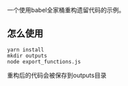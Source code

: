 一个使用babel全家桶重构遗留代码的示例。

## 怎么使用
```
yarn install
mkdir outputs
node export_functions.js
```

重构后的代码会被保存到outputs目录


